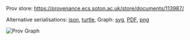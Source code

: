 
Prov store: https://provenance.ecs.soton.ac.uk/store/documents/113987/

Alternative serialisations: [json](https://provenance.ecs.soton.ac.uk/store/documents/113987.json), [turtle](https://provenance.ecs.soton.ac.uk/store/documents/113987.ttl),
Graph: [svg](https://provenance.ecs.soton.ac.uk/store/documents/113987.svg), [PDF](https://provenance.ecs.soton.ac.uk/store/documents/113987.pdf), [png](https://provenance.ecs.soton.ac.uk/store/documents/113987.png)

![Prov Graph](https://provenance.ecs.soton.ac.uk/store/documents/113987.png)

        